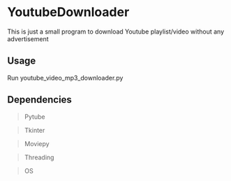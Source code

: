 # YoutubeDownloader
This is just a small program to download Youtube playlist/video without any advertisement

Usage
-----
Run youtube_video_mp3_downloader.py

Dependencies
------------
>Pytube

>Tkinter

>Moviepy

>Threading

>OS
